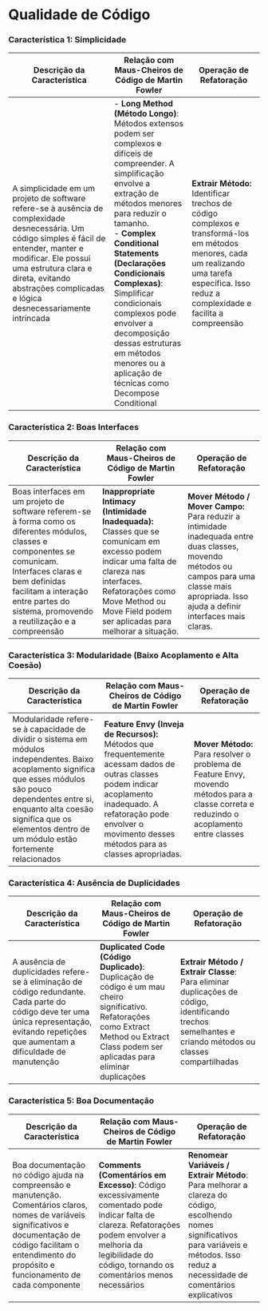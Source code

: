 # Qualidade de Código 

### Característica 1: Simplicidade

| Descrição da Característica | Relação com Maus-Cheiros de Código de Martin Fowler | Operação de Refatoração |
| -- | -- | -- |
| A simplicidade em um projeto de software refere-se à ausência de complexidade desnecessária. Um código simples é fácil de entender, manter e modificar. Ele possui uma estrutura clara e direta, evitando abstrações complicadas e lógica desnecessariamente intrincada |  - **Long Method (Método Longo)**: Métodos extensos podem ser complexos e difíceis de compreender. A simplificação envolve a extração de métodos menores para reduzir o tamanho. <br> - **Complex Conditional Statements (Declarações Condicionais Complexas)**: Simplificar condicionais complexos pode envolver a decomposição dessas estruturas em métodos menores ou a aplicação de técnicas como Decompose Conditional | **Extrair Método:** Identificar trechos de código complexos e transformá-los em métodos menores, cada um realizando uma tarefa específica. Isso reduz a complexidade e facilita a compreensão |


### Característica 2: Boas Interfaces

| Descrição da Característica | Relação com Maus-Cheiros de Código de Martin Fowler | Operação de Refatoração |
| -- | -- | -- |
|Boas interfaces em um projeto de software referem-se à forma como os diferentes módulos, classes e componentes se comunicam. Interfaces claras e bem definidas facilitam a interação entre partes do sistema, promovendo a reutilização e a compreensão | **Inappropriate Intimacy (Intimidade Inadequada):** Classes que se comunicam em excesso podem indicar uma falta de clareza nas interfaces. Refatorações como Move Method ou Move Field podem ser aplicadas para melhorar a situação.| **Mover Método / Mover Campo:** Para reduzir a intimidade inadequada entre duas classes, movendo métodos ou campos para uma classe mais apropriada. Isso ajuda a definir interfaces mais claras.|


### Característica 3: Modularidade (Baixo Acoplamento e Alta Coesão)

| Descrição da Característica | Relação com Maus-Cheiros de Código de Martin Fowler | Operação de Refatoração |
| -- | -- | -- |
|Modularidade refere-se à capacidade de dividir o sistema em módulos independentes. Baixo acoplamento significa que esses módulos são pouco dependentes entre si, enquanto alta coesão significa que os elementos dentro de um módulo estão fortemente relacionados|**Feature Envy (Inveja de Recursos):** Métodos que frequentemente acessam dados de outras classes podem indicar acoplamento inadequado. A refatoração pode envolver o movimento desses métodos para as classes apropriadas.|**Mover Método:** Para resolver o problema de Feature Envy, movendo métodos para a classe correta e reduzindo o acoplamento entre classes|


### Característica 4: Ausência de Duplicidades

| Descrição da Característica | Relação com Maus-Cheiros de Código de Martin Fowler | Operação de Refatoração |
| -- | -- | -- |
| A ausência de duplicidades refere-se à eliminação de código redundante. Cada parte do código deve ter uma única representação, evitando repetições que aumentam a dificuldade de manutenção | **Duplicated Code (Código Duplicado)**: Duplicação de código é um mau cheiro significativo. Refatorações como Extract Method ou Extract Class podem ser aplicadas para eliminar duplicações | **Extrair Método / Extrair Classe**: Para eliminar duplicações de código, identificando trechos semelhantes e criando métodos ou classes compartilhadas |


### Característica 5: Boa Documentação

| Descrição da Característica | Relação com Maus-Cheiros de Código de Martin Fowler | Operação de Refatoração |
| -- | -- | -- |
| Boa documentação no código ajuda na compreensão e manutenção. Comentários claros, nomes de variáveis significativos e documentação de código facilitam o entendimento do propósito e funcionamento de cada componente | **Comments (Comentários em Excesso)**: Código excessivamente comentado pode indicar falta de clareza. Refatorações podem envolver a melhoria da legibilidade do código, tornando os comentários menos necessários | **Renomear Variáveis / Extrair Método**: Para melhorar a clareza do código, escolhendo nomes significativos para variáveis e métodos. Isso reduz a necessidade de comentários explicativos |
